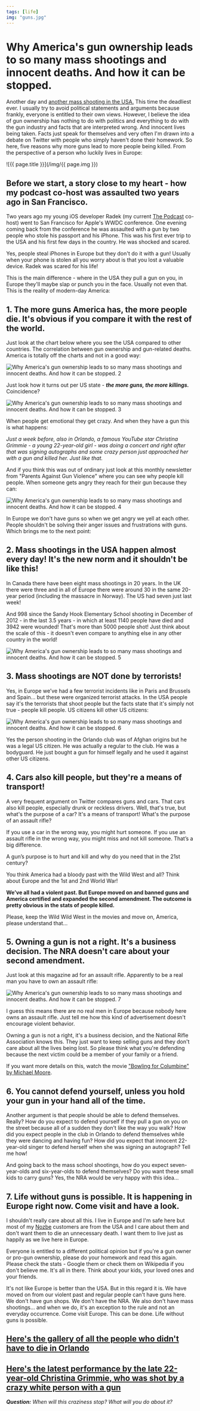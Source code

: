 ```yaml
---
tags: [life]
img: "guns.jpg"
---
```


# Why America's gun ownership leads to so many mass shootings and innocent deaths. And how it can be stopped.

Another day and [another mass shooting in the USA.](https://en.m.wikipedia.org/wiki/2016_Orlando_nightclub_shooting) This time the deadliest ever. I usually try to avoid political statements and arguments because frankly, everyone is entitled to their own views. However, I believe the idea of gun ownership has nothing to do with politics and everything to do with the gun industry and facts that are interpreted wrong. And innocent lives being taken. Facts just speak for themselves and very often I'm drawn into a debate on Twitter with people who simply haven't done their homework. So here, five reasons why more guns lead to more people being killed. From the perspective of a person who luckily lives in Europe:

<!--More-->

![{{ page.title }}](/img/{{ page.img }})

## Before we start, a story close to my heart - how my podcast co-host was assaulted two years ago in San Francisco.

Two years ago my young iOS developer Radek (my current [The Podcast][tp] co-host) went to San Francisco for Apple's WWDC conference. One evening coming back from the conference he was assaulted with a gun by two people who stole his passport and his iPhone. This was his first ever trip to the USA and his first few days in the country. He was shocked and scared.

Yes, people steal iPhones in Europe but they don't do it with a gun! Usually when your phone is stolen all you worry about is that you lost a valuable device. Radek was scared for his life!

This is the main difference - where in the USA they pull a gun on you, in Europe they'll maybe slap or punch you in the face. Usually not even that. This is the reality of modern-day America:



## 1. The more guns America has, the more people die. It's obvious if you compare it with the rest of the world.

Just look at the chart below where you see the USA compared to other countries. The correlation between gun ownership and gun-related deaths. America is totally off the charts and not in a good way:

![Why America's gun ownership leads to so many mass shootings and innocent deaths. And how it can be stopped. 2](/img/guns-2.jpg)

Just look how it turns out per US state - ***the more guns, the more killings.*** Coincidence?

![Why America's gun ownership leads to so many mass shootings and innocent deaths. And how it can be stopped. 3](/img/guns-3.jpg)

When people get emotional they get crazy. And when they have a gun this is what happens:

*Just a week before, also in Orlando, a famous YouTube star Christina Grimmie - a young 22-year-old girl - was doing a concert and right after that was signing autographs and some crazy person just approached her with a gun and killed her. Just like that.*

And if you think this was out of ordinary just look at this monthly newsletter from "Parents Against Gun Violence" where you can see why people kill people. When someone gets angry they reach for their gun because they can:

![Why America's gun ownership leads to so many mass shootings and innocent deaths. And how it can be stopped. 4](/img/guns-4.jpg)

In Europe we don't have guns so when we get angry we yell at each other. People shouldn't be solving their anger issues and frustrations with guns. Which brings me to the next point:

## 2. Mass shootings in the USA happen almost every day! It's the new norm and it shouldn't be like this!

In Canada there have been eight mass shootings in 20 years. In the UK there were three and in all of Europe there were around 30 in the same 20-year period (including the massacre in Norway). The US had seven just last week!

And 998 since the Sandy Hook Elementary School shooting in December of 2012 - in the last 3.5 years - in which at least 1140 people have died and 3942 were wounded! That's more than 5000 people shot! Just think about the scale of this - it doesn't even compare to anything else in any other country in the world!

![Why America's gun ownership leads to so many mass shootings and innocent deaths. And how it can be stopped. 5](/img/guns-5.jpg)

## 3. Mass shootings are NOT done by terrorists!

Yes, in Europe we’ve had a few terrorist incidents like in Paris and Brussels and Spain... but these were organized terrorist attacks. In the USA people say it's the terrorists that shoot people but the facts state that it's simply not true - people kill people. US citizens kill other US citizens:

![Why America's gun ownership leads to so many mass shootings and innocent deaths. And how it can be stopped. 6](/img/guns-6.jpg)

Yes the person shooting in the Orlando club was of Afghan origins but he was a legal US citizen. He was actually a regular to the club. He was a bodyguard. He just bought a gun for himself legally and he used it against other US citizens.

## 4. Cars also kill people, but they're a means of transport!

A very frequent argument on Twitter compares guns and cars. That cars also kill people, especially drunk or reckless drivers. Well, that's true, but what's the purpose of a car? It's a means of transport! What's the purpose of an assault rifle?

If you use a car in the wrong way, you might hurt someone. If you use an assault rifle in the wrong way, you might miss and not kill someone. That’s a big difference.

A gun’s purpose is to hurt and kill and why do you need that in the 21st century?

You think America had a bloody past with the Wild West and all? Think about Europe and the 1st and 2nd World War!

**We’ve all had a violent past. But Europe moved on and banned guns and America certified and expanded the second amendment. The outcome is pretty obvious in the stats of people killed.**

Please, keep the Wild Wild West in the movies and move on, America, please understand that...

## 5. Owning a gun is not a right. It's a business decision. The NRA doesn't care about your second amendment. 

Just look at this magazine ad for an assault rifle. Apparently to be a real man you have to own an assault rifle:

![Why America's gun ownership leads to so many mass shootings and innocent deaths. And how it can be stopped. 7](/img/guns-7.jpg)

I guess this means there are no real men in Europe because nobody here owns an assault rifle. Just tell me how this kind of advertisement doesn't encourage violent behavior.

Owning a gun is not a right, it's a business decision, and the National Rifle Association knows this. They just want to keep selling guns and they don't care about all the lives being lost. So please think what you're defending because the next victim could be a member of your family or a friend.

If you want more details on this, watch the movie ["Bowling for Columbine" by Michael Moore](http://www.imdb.com/title/tt0310793/).

## 6. You cannot defend yourself, unless you hold your gun in your hand all of the time.

Another argument is that people should be able to defend themselves. Really? How do you expect to defend yourself if they pull a gun on you on the street because all of a sudden they don't like the way you walk? How did you expect people in the club in Orlando to defend themselves while they were dancing and having fun? How did you expect that innocent 22-year-old singer to defend herself when she was signing an autograph? Tell me how!

And going back to the mass school shootings, how do you expect seven-year-olds and six-year-olds to defend themselves? Do you want these small kids to carry guns? Yes, the NRA would be very happy with this idea...

## 7. Life without guns is possible. It is happening in Europe right now. Come visit and have a look.

I shouldn't really care about all this. I live in Europe and I'm safe here but most of my [Nozbe][n] customers are from the USA and I care about them and don't want them to die an unnecessary death. I want them to live just as happily as we live here in Europe.

Everyone is entitled to a different political opinion but if you're a gun owner or pro-gun ownership, please do your homework and read this again. Please check the stats - Google them or check them on Wikipedia if you don't believe me. It's all in there. Think about your kids, your loved ones and your friends.

It's not like Europe is better than the USA. But in this regard it is. We have moved on from our violent past and regular people can't have guns here. We don't have gun shops. We don't have the NRA. We also don't have mass shootings... and when we do, it's an exception to the rule and not an everyday occurrence. Come visit Europe. This can be done. Life without guns is possible.

## [Here's the gallery of all the people who didn't have to die in Orlando](https://twitter.com/i/moments/742144187219464192)

## [Here's the latest performance by the late 22-year-old Christina Grimmie, who was shot by a crazy white person with a gun](https://youtube.com/watch?v=JCVRJ8Db-nM)

***Question:*** *When will this craziness stop? What will you do about it?*

[tp]: http://thepodcast.fm
[i]: http://iMagazine.pl
[d]: http://db.tt/kD7Liux
[e]: /how-i-use-evernote
[p]: /passion
[n]: https://michael.gratis/nozbe
[io]: https://michael.gratis/ipadonly/
[pm]: http://productivemag.com/
[s]: /show
[t]: http://twitter.com/MSliwinski